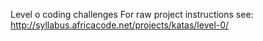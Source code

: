 Level o coding challenges
For raw project instructions see: http://syllabus.africacode.net/projects/katas/level-0/
